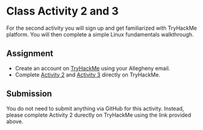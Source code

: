 # Class Activity 2 and 3

For the second activity you will sign up and get familiarized with TryHackMe platform. You will then complete a simple Linux fundamentals walkthrough.

## Assignment

-  Create an account on [TryHackMe](www.tryhackme.com/signup) using your Allegheny email.
-  Complete [Activity 2](https://tryhackme.com/jr/linuxfundamentalspart1mi) and [Activity 3](https://tryhackme.com/jr/linuxfundamentalspart2vk) directly on TryHackMe.

## Submission

You do not need to submit anything via GitHub for this activity. Instead, please complete Activity 2 durectly on TryHackMe using the link provided above.
